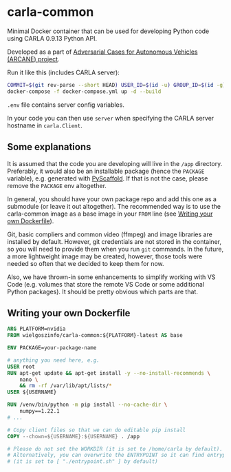 # carla-common

Minimal Docker container that can be used for developing Python code using CARLA 0.9.13 Python API.

Developed as a part of [Adversarial Cases for Autonomous Vehicles (ARCANE) project](https://project-arcane.eu/).

Run it like this (includes CARLA server):
```sh
COMMIT=$(git rev-parse --short HEAD) USER_ID=$(id -u) GROUP_ID=$(id -g) \
docker-compose -f docker-compose.yml up -d --build
```

`.env` file contains server config variables.

In your code you can then use `server` when specifying the CARLA server hostname in `carla.Client`.

## Some explanations

It is assumed that the code you are developing will live in the `/app` directory.
Preferably, it would also be an installable package (hence the `PACKAGE` variable),
e.g. generated with [PyScaffold](https://pyscaffold.org/en/stable/). If that is not the case,
please remove the `PACKAGE` env altogether.

In general, you should have your own package repo and add this one as a submodule
(or leave it out altogether). The recommended way is to use the carla-common image
as a base image in your `FROM` line (see [Writing your own Dockerfile](#writing-your-own-dockerfile)).

Git, basic compliers and common video (ffmpeg) and image libraries are installed by default.
However, git credentials are not stored in the container, so you will need to provide them
when you run `git` commands. In the future, a more lightweight image may be created,
however, those tools were needed so often that we decided to keep them for now.

Also, we have thrown-in some enhancements to simplify working with VS Code
(e.g. volumes that store the remote VS Code or some additional Python packages).
It should be pretty obvious which parts are that.

## Writing your own Dockerfile

```Dockerfile
ARG PLATFORM=nvidia
FROM wielgoszinfo/carla-common:${PLATFORM}-latest AS base

ENV PACKAGE=your-package-name

# anything you need here, e.g.
USER root
RUN apt-get update && apt-get install -y --no-install-recommends \
    nano \
    && rm -rf /var/lib/apt/lists/*
USER ${USERNAME}

RUN /venv/bin/python -m pip install --no-cache-dir \
    numpy==1.22.1
# ...

# Copy client files so that we can do editable pip install
COPY --chown=${USERNAME}:${USERNAME} . /app

# Please do not set the WORKDIR (it is set to /home/carla by default).
# Alternatively, you can overwrite the ENTRYPOINT so it can find entrypoint.sh
# (it is set to [ "./entrypoint.sh" ] by default)
```
